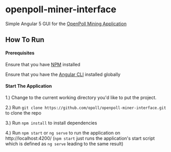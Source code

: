 # openpoll-miner-interface

Simple Angular 5 GUI for the [OpenPoll Mining Application](https://github.com/opoll/opollminer)

## How To Run
#### Prerequisites
Ensure that you have [NPM](https://docs.npmjs.com/getting-started/installing-node) installed

Ensure that you have the [Angular CLI](https://cli.angular.io/) installed globally

#### Start The Application
1.) Change to the current working directory you'd like to put the project.

2.) Run `git clone https://github.com/opoll/openpoll-miner-interface.git` to clone the repo

3.) Run `npm install` to install dependencies

4.) Run `npm start` or `ng serve` to run the application on http://localhost:4200/ (`npm start` just runs the application's start script which is defined as `ng serve` leading to the same result)
